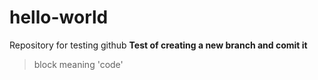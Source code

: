 # hello-world
Repository for testing github
**Test of creating a new branch and comit it**
> block
> meaning
'code'
